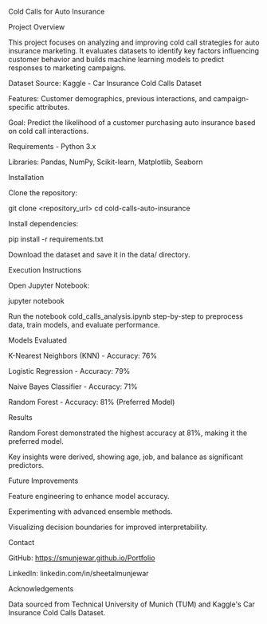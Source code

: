 Cold Calls for Auto Insurance

Project Overview

This project focuses on analyzing and improving cold call strategies for auto insurance marketing. 
It evaluates datasets to identify key factors influencing customer behavior and builds machine learning models 
to predict responses to marketing campaigns.

Dataset
Source: Kaggle - Car Insurance Cold Calls Dataset

Features: Customer demographics, previous interactions, and campaign-specific attributes.

Goal: Predict the likelihood of a customer purchasing auto insurance based on cold call interactions.

Requirements - Python 3.x

Libraries: Pandas, NumPy, Scikit-learn, Matplotlib, Seaborn

Installation

Clone the repository:

git clone <repository_url>
cd cold-calls-auto-insurance

Install dependencies:

pip install -r requirements.txt

Download the dataset and save it in the data/ directory.

Execution Instructions

Open Jupyter Notebook:

jupyter notebook

Run the notebook cold_calls_analysis.ipynb step-by-step to preprocess data, train models, and evaluate performance.

Models Evaluated

K-Nearest Neighbors (KNN) - Accuracy: 76%

Logistic Regression - Accuracy: 79%

Naive Bayes Classifier - Accuracy: 71%

Random Forest - Accuracy: 81% (Preferred Model)

Results

Random Forest demonstrated the highest accuracy at 81%, making it the preferred model.

Key insights were derived, showing age, job, and balance as significant predictors.

Future Improvements

Feature engineering to enhance model accuracy.

Experimenting with advanced ensemble methods.

Visualizing decision boundaries for improved interpretability.

Contact

GitHub: https://smunjewar.github.io/Portfolio

LinkedIn: linkedin.com/in/sheetalmunjewar

Acknowledgements

Data sourced from Technical University of Munich (TUM) and Kaggle's Car Insurance Cold Calls Dataset.